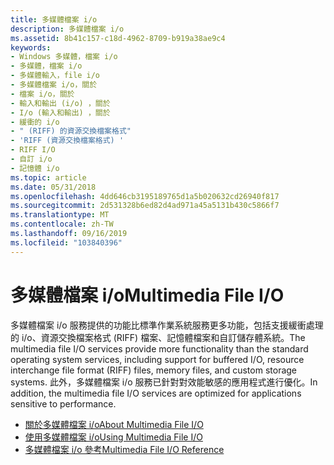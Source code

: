 ```yaml
---
title: 多媒體檔案 i/o
description: 多媒體檔案 i/o
ms.assetid: 8b41c157-c18d-4962-8709-b919a38ae9c4
keywords:
- Windows 多媒體，檔案 i/o
- 多媒體，檔案 i/o
- 多媒體輸入，file i/o
- 多媒體檔案 i/o，關於
- 檔案 i/o，關於
- 輸入和輸出 (i/o) ，關於
- I/o (輸入和輸出) ，關於
- 緩衝的 i/o
- " (RIFF) 的資源交換檔案格式"
- 'RIFF (資源交換檔案格式) '
- RIFF I/O
- 自訂 i/o
- 記憶體 i/o
ms.topic: article
ms.date: 05/31/2018
ms.openlocfilehash: 4dd646cb3195189765d1a5b020632cd26940f817
ms.sourcegitcommit: 2d531328b6ed82d4ad971a45a5131b430c5866f7
ms.translationtype: MT
ms.contentlocale: zh-TW
ms.lasthandoff: 09/16/2019
ms.locfileid: "103840396"
---
```

# <a name="multimedia-file-io"></a><span data-ttu-id="cadb1-116">多媒體檔案 i/o</span><span class="sxs-lookup"><span data-stu-id="cadb1-116">Multimedia File I/O</span></span>

<span data-ttu-id="cadb1-117">多媒體檔案 i/o 服務提供的功能比標準作業系統服務更多功能，包括支援緩衝處理的 i/o、資源交換檔案格式 (RIFF) 檔案、記憶體檔案和自訂儲存體系統。</span><span class="sxs-lookup"><span data-stu-id="cadb1-117">The multimedia file I/O services provide more functionality than the standard operating system services, including support for buffered I/O, resource interchange file format (RIFF) files, memory files, and custom storage systems.</span></span> <span data-ttu-id="cadb1-118">此外，多媒體檔案 i/o 服務已針對對效能敏感的應用程式進行優化。</span><span class="sxs-lookup"><span data-stu-id="cadb1-118">In addition, the multimedia file I/O services are optimized for applications sensitive to performance.</span></span>

-   [<span data-ttu-id="cadb1-119">關於多媒體檔案 i/o</span><span class="sxs-lookup"><span data-stu-id="cadb1-119">About Multimedia File I/O</span></span>](about-multimedia-file-i-o.md)
-   [<span data-ttu-id="cadb1-120">使用多媒體檔案 i/o</span><span class="sxs-lookup"><span data-stu-id="cadb1-120">Using Multimedia File I/O</span></span>](using-multimedia-file-i-o.md)
-   [<span data-ttu-id="cadb1-121">多媒體檔案 i/o 參考</span><span class="sxs-lookup"><span data-stu-id="cadb1-121">Multimedia File I/O Reference</span></span>](multimedia-file-i-o-reference.md)

 

 




